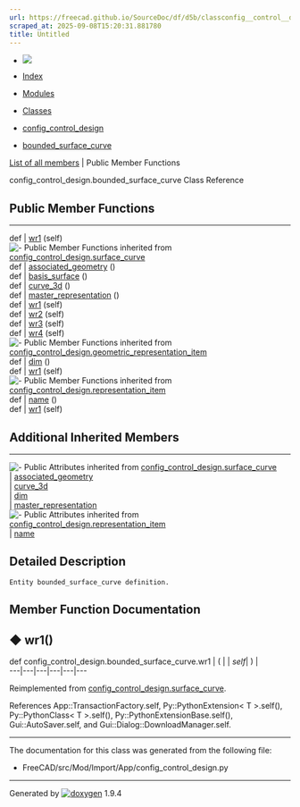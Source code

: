 ```yaml
---
url: https://freecad.github.io/SourceDoc/df/d5b/classconfig__control__design_1_1bounded__surface__curve.html
scraped_at: 2025-09-08T15:20:31.881780
title: Untitled
---
```


  * [ ![](https://www.freecad.org/svg/logo-freecad.svg) ](https://freecadweb.org "FreeCAD")
  * [Index](../../index.html "Index")
  * [Modules](../../modules.html "Modules list")
  * [Classes](../../annotated.html "Annotated list")

  * [config_control_design](../../d4/d07/namespaceconfig__control__design.html)
  * [bounded_surface_curve](../../df/d5b/classconfig__control__design_1_1bounded__surface__curve.html)

[List of all members](../../d3/d7d/classconfig__control__design_1_1bounded__surface__curve-members.html) | Public Member Functions

config_control_design.bounded_surface_curve Class Reference

##  Public Member Functions  
  
---  
def | [wr1](../../df/d5b/classconfig__control__design_1_1bounded__surface__curve.html#a5e85388765ed34c1e72173fc6e784624) (self)  
![-](../../closed.png) Public Member Functions inherited from
[config_control_design.surface_curve](../../db/d04/classconfig__control__design_1_1surface__curve.html)  
def | [associated_geometry](../../db/d04/classconfig__control__design_1_1surface__curve.html#a7701f42950ec0965865d05d3d786a452) ()  
def | [basis_surface](../../db/d04/classconfig__control__design_1_1surface__curve.html#abfa790ac414a75af3b6ed8c093208a5a) ()  
def | [curve_3d](../../db/d04/classconfig__control__design_1_1surface__curve.html#af00a47c50765567d4e8d2735df0a71c9) ()  
def | [master_representation](../../db/d04/classconfig__control__design_1_1surface__curve.html#aebf64361f182c2d379f9d775abea23bc) ()  
def | [wr1](../../db/d04/classconfig__control__design_1_1surface__curve.html#a8c14cc35e33593ad00bb6b6d4d561cf9) (self)  
def | [wr2](../../db/d04/classconfig__control__design_1_1surface__curve.html#ac972c456bb3b774f17987a843b62ac1f) (self)  
def | [wr3](../../db/d04/classconfig__control__design_1_1surface__curve.html#a82693e1b45e4ec57fe4baf615b283d12) (self)  
def | [wr4](../../db/d04/classconfig__control__design_1_1surface__curve.html#acc28c023fef6730e88621f524b51de15) (self)  
![-](../../closed.png) Public Member Functions inherited from
[config_control_design.geometric_representation_item](../../d3/d18/classconfig__control__design_1_1geometric__representation__item.html)  
def | [dim](../../d3/d18/classconfig__control__design_1_1geometric__representation__item.html#aac385fb99d009b699d0d77f10ebdc5f1) ()  
def | [wr1](../../d3/d18/classconfig__control__design_1_1geometric__representation__item.html#a779ebde9495ea4132b585e06aa418f13) (self)  
![-](../../closed.png) Public Member Functions inherited from
[config_control_design.representation_item](../../d9/d69/classconfig__control__design_1_1representation__item.html)  
def | [name](../../d9/d69/classconfig__control__design_1_1representation__item.html#a5ea878073c85170f328deff23a9c5732) ()  
def | [wr1](../../d9/d69/classconfig__control__design_1_1representation__item.html#a4cdc1db49341dedc8f271ec89801c713) (self)  
  
##  Additional Inherited Members  
  
---  
![-](../../closed.png) Public Attributes inherited from
[config_control_design.surface_curve](../../db/d04/classconfig__control__design_1_1surface__curve.html)  
|
[associated_geometry](../../db/d04/classconfig__control__design_1_1surface__curve.html#adc97ffd2c484d9b33e95ead595c77fd1)  
|
[curve_3d](../../db/d04/classconfig__control__design_1_1surface__curve.html#a0cd961dd93cff214aa64e105c10282b2)  
|
[dim](../../db/d04/classconfig__control__design_1_1surface__curve.html#adff759b4e414d0656f1032e0c33b691e)  
|
[master_representation](../../db/d04/classconfig__control__design_1_1surface__curve.html#a09408a914bf07aa243c315340cd45f28)  
![-](../../closed.png) Public Attributes inherited from
[config_control_design.representation_item](../../d9/d69/classconfig__control__design_1_1representation__item.html)  
|
[name](../../d9/d69/classconfig__control__design_1_1representation__item.html#a0e8be677f8410825a46422f3c0e1c128)  
  
## Detailed Description

    
    
    Entity bounded_surface_curve definition.

## Member Function Documentation

## ◆ wr1()

def config_control_design.bounded_surface_curve.wr1  | ( |  | _self_| ) |   
---|---|---|---|---|---  
  
Reimplemented from
[config_control_design.surface_curve](../../db/d04/classconfig__control__design_1_1surface__curve.html#a8c14cc35e33593ad00bb6b6d4d561cf9).

References App::TransactionFactory.self, Py::PythonExtension< T >.self(),
Py::PythonClass< T >.self(), Py::PythonExtensionBase.self(),
Gui::AutoSaver.self, and Gui::Dialog::DownloadManager.self.

* * *

The documentation for this class was generated from the following file:

  * FreeCAD/src/Mod/Import/App/config_control_design.py

* * *

Generated by
[![doxygen](../../doxygen.svg)](https://www.doxygen.org/index.html) 1.9.4

